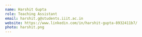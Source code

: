 ```yaml
---
name: Harshit Gupta
role: Teaching Assistant
email: harshit.g@students.iiit.ac.in
website: https://www.linkedin.com/in/harshit-gupta-8932411b7/
photo: harshit.png
---
```


